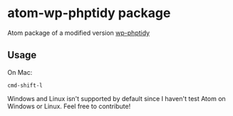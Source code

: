 # atom-wp-phptidy package

Atom package of a modified version [wp-phptidy](https://github.com/scribu/wp-phptidy)

## Usage

On Mac:
```
cmd-shift-l
```

Windows and Linux isn't supported by default since I haven't test Atom on Windows or Linux. Feel free to contribute!